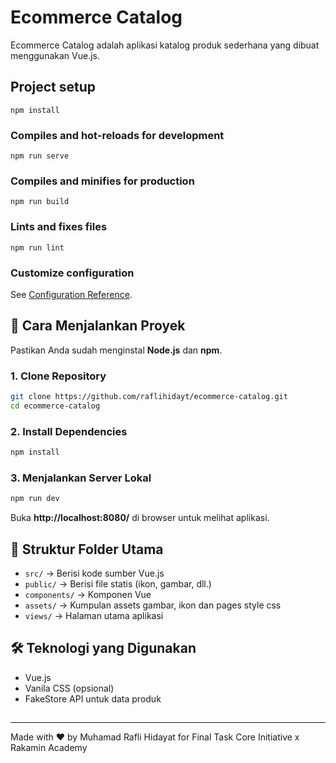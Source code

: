 # Ecommerce Catalog

Ecommerce Catalog adalah aplikasi katalog produk sederhana yang dibuat menggunakan Vue.js.

## Project setup
```
npm install
```

### Compiles and hot-reloads for development
```
npm run serve
```

### Compiles and minifies for production
```
npm run build
```

### Lints and fixes files
```
npm run lint
```

### Customize configuration
See [Configuration Reference](https://cli.vuejs.org/config/).


## 🚀 Cara Menjalankan Proyek

Pastikan Anda sudah menginstal **Node.js** dan **npm**.

### 1. Clone Repository

```sh
git clone https://github.com/raflihidayt/ecommerce-catalog.git
cd ecommerce-catalog
```

### 2. Install Dependencies

```sh
npm install
```

### 3. Menjalankan Server Lokal

```sh
npm run dev
```

Buka **http\://localhost:8080/** di browser untuk melihat aplikasi.

## 📁 Struktur Folder Utama

- `src/` → Berisi kode sumber Vue.js
- `public/` → Berisi file statis (ikon, gambar, dll.)
- `components/` → Komponen Vue
- `assets/` → Kumpulan assets gambar, ikon dan pages style css
- `views/` → Halaman utama aplikasi

## 🛠 Teknologi yang Digunakan

- Vue.js
- Vanila CSS (opsional)
- FakeStore API untuk data produk

##

---

Made with ❤️ by Muhamad Rafli Hidayat for Final Task Core Initiative x Rakamin Academy

